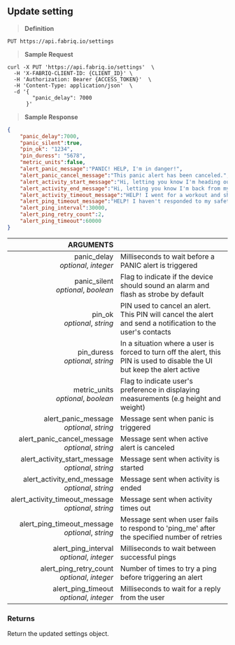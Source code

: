 ## Update setting

> **Definition**

```text
PUT https://api.fabriq.io/settings
```

> **Sample Request**

```shell
curl -X PUT 'https://api.fabriq.io/settings'  \
  -H 'X-FABRIQ-CLIENT-ID: {CLIENT_ID}' \
  -H 'Authorization: Bearer {ACCESS_TOKEN}'  \
  -H 'Content-Type: application/json'  \
  -d '{                                        
        "panic_delay": 7000
      }'
```

> **Sample Response**

```json
{
    "panic_delay":7000,
    "panic_silent":true,
    "pin_ok": "1234",
    "pin_duress": "5678",
    "metric_units":false,
    "alert_panic_message":"PANIC! HELP, I'm in danger!",
    "alert_panic_cancel_message":"This panic alert has been canceled.",
    "alert_activity_start_message":"Hi, letting you know I'm heading out for my workout.",
    "alert_activity_end_message":"Hi, letting you know I'm back from my workout.",
    "alert_activity_timeout_message":"HELP! I went for a workout and should've been back by now!",
    "alert_ping_timeout_message":"HELP! I haven't responded to my safety check-in message!",
    "alert_ping_interval":30000,
    "alert_ping_retry_count":2,
    "alert_ping_timeout":60000
}
```


ARGUMENTS ||
---------:        | -----------
panic_delay <br>*optional*, *integer* |  Milliseconds to wait before a PANIC alert is triggered
panic_silent <br>*optional*, *boolean*  |  Flag to indicate if the device should sound an alarm and flash as strobe by default
pin_ok<br>*optional*, *string*  | PIN used to cancel an alert.  This PIN will cancel the alert and send a notification to the user's contacts
pin_duress<br>*optional*, *string*  | In a situation where a user is forced to turn off the alert, this PIN is used to disable the  UI but keep the alert active
metric_units <br>*optional*, *boolean* |  Flag to indicate user's preference in displaying measurements (e.g height and weight)
alert_panic_message <br>*optional*, *string*  |  Message sent when panic is triggered
alert_panic_cancel_message <br>*optional*, *string*  |  Message sent when active alert is canceled
alert_activity_start_message <br>*optional*, *string*  |  Message sent when activity is started
alert_activity_end_message <br>*optional*, *string*  |  Message sent when activity is ended
alert_activity_timeout_message <br>*optional*, *string*  |  Message sent when activity times out
alert_ping_timeout_message <br>*optional*, *string*  |  Message sent when user fails to respond to 'ping_me' after the specified number of retries
alert_ping_interval <br>*optional*, *integer*  |  Milliseconds to wait between successful pings
alert_ping_retry_count <br>*optional*, *integer*  |  Number of times to try a ping before triggering an alert
alert_ping_timeout <br>*optional*, *integer*  |  Milliseconds to wait for a reply from the user


### Returns
Return the updated settings object.

